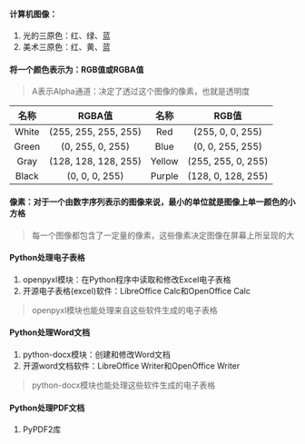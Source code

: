 #### 计算机图像：
1. 光的三原色：红、绿、蓝
2. 美术三原色：红、黄、蓝

#### 将一个颜色表示为：RGB值或RGBA值
> A表示Alpha通道：决定了透过这个图像的像素，也就是透明度

|名称|RGBA值|名称|RGB值|
|:---:|:---:|:---:|:---:|
|White|(255, 255, 255, 255)|Red|(255, 0, 0, 255)|
|Green|(0, 255, 0, 255)|Blue|(0, 0, 255, 255)|
|Gray|(128, 128, 128, 255)|Yellow|(255, 255, 0, 255)|
|Black|(0, 0, 0, 255)|Purple|(128, 0, 128, 255)|

#### 像素：对于一个由数字序列表示的图像来说，最小的单位就是图像上单一颜色的小方格
> 每一个图像都包含了一定量的像素，这些像素决定图像在屏幕上所呈现的大

#### Python处理电子表格
1. openpyxl模块：在Python程序中读取和修改Excel电子表格
2. 开源电子表格(excel)软件：LibreOffice Calc和OpenOffice Calc
> openpyxl模块也能处理来自这些软件生成的电子表格

#### Python处理Word文档
1. python-docx模块：创建和修改Word文档
2. 开源word文档软件：LibreOffice Writer和OpenOffice Writer
> python-docx模块也能处理这些软件生成的电子表格

#### Python处理PDF文档
1. PyPDF2库